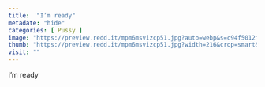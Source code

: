 ```yaml
---
title:  "I’m ready"
metadate: "hide"
categories: [ Pussy ]
image: "https://preview.redd.it/mpm6msvizcp51.jpg?auto=webp&s=c94f5012f08b2b28da5783fb154ee1d6776d030d"
thumb: "https://preview.redd.it/mpm6msvizcp51.jpg?width=216&crop=smart&auto=webp&s=755dc4eb6027734a9faea40c395fff9ca8e3b03c"
visit: ""
---
```

I’m ready
